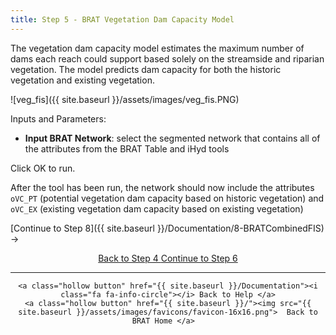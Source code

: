```yaml
---
title: Step 5 - BRAT Vegetation Dam Capacity Model
---
```


The vegetation dam capacity model estimates the maximum number of dams each reach could support based solely on the streamside and riparian vegetation.  The model predicts dam capacity for both the historic vegetation and existing vegetation.

![veg_fis]({{ site.baseurl }}/assets/images/veg_fis.PNG)

Inputs and Parameters:

- **Input BRAT Network**: select the segmented network that contains all of the attributes from the BRAT Table and iHyd tools

Click OK to run.

After the tool has been run, the network should now include the attributes `oVC_PT` (potential vegetation dam capacity based on historic vegetation) and `oVC_EX`  (existing vegetation dam capacity based on existing vegetation)

[Continue to Step 8]({{ site.baseurl }}/Documentation/8-BRATCombinedFIS) ->


<div align="center">
	<a class="hollow button" href="{{ site.baseurl }}/Documentation/Tutorials/StepByStep/4-iHydAttributes"><i class="fa fa-arrow-circle-left"></i> Back to Step 4 </a>
	<a class="hollow button" href="{{ site.baseurl }}/Documentation/Tutorials/StepByStep/6-BRATCombinedFIS"><i class="fa fa-arrow-circle-right"></i> Continue to Step 6 </a>
</div>	

------
<div align="center">

	<a class="hollow button" href="{{ site.baseurl }}/Documentation"><i class="fa fa-info-circle"></i> Back to Help </a>
	<a class="hollow button" href="{{ site.baseurl }}/"><img src="{{ site.baseurl }}/assets/images/favicons/favicon-16x16.png">  Back to BRAT Home </a>  
</div>
